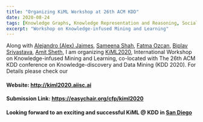 ```yaml
---
title: "Organizing KiML Workshop at 26th ACM KDD"
date: 2020-08-24
tags: [Knowledge Graphs, Knowledge Representation and Reasoning, Social Computing, Data Science, Social Good, Crisis Response, Public Health, Finance]
excerpt: "Workshop on Knowledge-infused Mining and Learning"
---
```


Along with [Alejandro (Alex) Jaimes](https://www.linkedin.com/in/alexjaimes), [Sameena Shah](https://www.linkedin.com/in/sameenashah), [Fatma Ozcan](https://researcher.watson.ibm.com/researcher/view.php?person=us-fozcan), [Biplav Srivastava](https://www.linkedin.com/in/biplav-srivastava), [Amit Sheth](https://www.linkedin.com/in/amitsheth), I am organizing [KiML2020](http://kiml2020.aiisc.ai), International Workshop on Knowledge-infused Mining and Learning, co-located with The 26th ACM KDD conference on Knowledge-discovery and Data Mining (KDD 2020). For Details please check our

#### Website: <http://kiml2020.aiisc.ai>
#### Submission Link: <https://easychair.org/cfp/kiml2020>

#### Looking forward to an exciting and successful KiML @ KDD in [San Diego](https://goo.gl/maps/g1MFY69EdYaxnnLq9)
